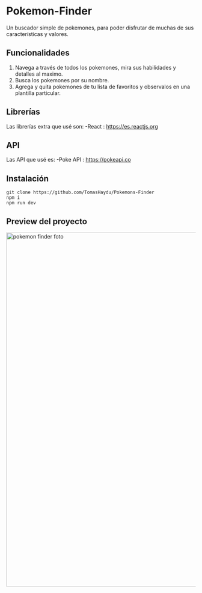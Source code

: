 # Pokemon-Finder

Un buscador simple de pokemones, para poder disfrutar de muchas de sus características y valores.

## Funcionalidades
1. Navega a través de todos los pokemones, mira sus habilidades y detalles al maximo.
2. Busca los pokemones por su nombre.
3. Agrega y quita pokemones de tu lista de favoritos y observalos en una plantilla particular.

## Librerías

Las librerías extra que usé son:
	-React : https://es.reactjs.org

## API

Las API que usé es:
	-Poke API : https://pokeapi.co

## Instalación
	git clone https://github.com/TomasHaydu/Pokemons-Finder
	npm i
	npm run dev

## Preview del proyecto

<img width="943" alt="pokemon finder foto" src="https://user-images.githubusercontent.com/103974880/218335342-0f9ea517-a6a3-4f74-bf41-e6448eab677d.png">
